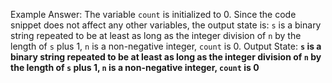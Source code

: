 Example Answer:
The variable `count` is initialized to 0. Since the code snippet does not affect any other variables, the output state is: `s` is a binary string repeated to be at least as long as the integer division of `n` by the length of `s` plus 1, `n` is a non-negative integer, `count` is 0.
Output State: **`s` is a binary string repeated to be at least as long as the integer division of `n` by the length of `s` plus 1, `n` is a non-negative integer, `count` is 0**